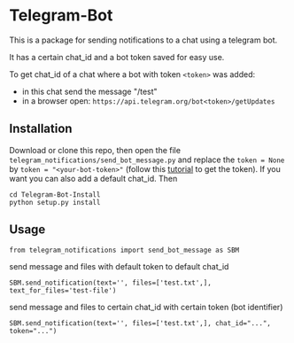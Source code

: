 # Telegram-Bot

This is a package for sending notifications to a chat 
using a telegram bot.

It has a certain chat_id and a bot token saved for easy use.

To get chat_id of a chat where a bot with token ```<token>``` was added:
- in this chat send the message "/test"
- in a browser open: ```https://api.telegram.org/bot<token>/getUpdates```


## Installation

Download or clone this repo, then open the file `telegram_notifications/send_bot_message.py`
and replace the `token = None` by `token = "<your-bot-token>"` (follow this [tutorial](https://core.telegram.org/bots/tutorial) 
to get the token). If you want you can also add a default chat_id. Then

```shell
cd Telegram-Bot-Install
python setup.py install
```


## Usage
```
from telegram_notifications import send_bot_message as SBM
```

send message and files with default token to default chat_id
```
SBM.send_notification(text='', files=['test.txt',], text_for_files='test-file')
```

send message and files to certain chat_id with certain token (bot identifier)
```
SBM.send_notification(text='', files=['test.txt',], chat_id="...", token="...")
```

